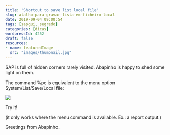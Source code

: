 ```yaml
---
title: 'Shortcut to save list local file'
slug: atalho-para-gravar-lista-em-ficheiro-local
date: 2019-09-04 09:00:54
tags: [sapgui, segredo]
categories: [dicas]
wordpressId: 4252
draft: false
resources:
- name: featuredImage
  src: "images/thumbnail.jpg"
---
```

SAP is full of hidden corners rarely visited. Abapinho is happy to shed some light on them.

The command %pc is equivalent to the menu option System/List/Save/Local file:

<!--more-->

![][1]

Try it!

(it only works where the menu command is available. Ex.: a report output.)

Greetings from Abapinho.

   [1]: images/gravar.jpg
